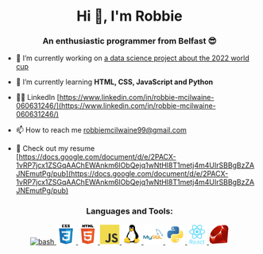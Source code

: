 <h1 align="center">Hi 👋, I'm Robbie</h1>
<h3 align="center">An enthusiastic programmer from Belfast 😎</h3>

- 🔭 I’m currently working on [a data science project about the 2022 world cup](https://github.com/robbiemcilwaine/data-science-project)

- 🌱 I’m currently learning **HTML, CSS, JavaScript and Python**

- 👨‍💻 LinkedIn [https://www.linkedin.com/in/robbie-mcilwaine-060631246/](https://www.linkedin.com/in/robbie-mcilwaine-060631246/)

- 📫 How to reach me robbiemcilwaine99@gmail.com

- 📄 Check out my resume [https://docs.google.com/document/d/e/2PACX-1vRP7jcx1ZSGqAAChEWAnkm6IObQejq1wNtHl8T1metj4m4UIrSBBgBzZAJNEmutPg/pub](https://docs.google.com/document/d/e/2PACX-1vRP7jcx1ZSGqAAChEWAnkm6IObQejq1wNtHl8T1metj4m4UIrSBBgBzZAJNEmutPg/pub)



<h3 align="center">Languages and Tools:</h3>
<p align="center"> <a href="https://www.gnu.org/software/bash/" target="_blank" rel="noreferrer"> <img src="https://www.vectorlogo.zone/logos/gnu_bash/gnu_bash-icon.svg" alt="bash" width="40" height="40"/> </a> <a href="https://www.w3schools.com/css/" target="_blank" rel="noreferrer"> <img src="https://raw.githubusercontent.com/devicons/devicon/master/icons/css3/css3-original-wordmark.svg" alt="css3" width="40" height="40"/> </a> <a href="https://www.w3.org/html/" target="_blank" rel="noreferrer"> <img src="https://raw.githubusercontent.com/devicons/devicon/master/icons/html5/html5-original-wordmark.svg" alt="html5" width="40" height="40"/> </a> <a href="https://developer.mozilla.org/en-US/docs/Web/JavaScript" target="_blank" rel="noreferrer"> <img src="https://raw.githubusercontent.com/devicons/devicon/master/icons/javascript/javascript-original.svg" alt="javascript" width="40" height="40"/> </a> <a href="https://www.linux.org/" target="_blank" rel="noreferrer"> <img src="https://raw.githubusercontent.com/devicons/devicon/master/icons/linux/linux-original.svg" alt="linux" width="40" height="40"/> </a> <a href="https://www.mysql.com/" target="_blank" rel="noreferrer"> <img src="https://raw.githubusercontent.com/devicons/devicon/master/icons/mysql/mysql-original-wordmark.svg" alt="mysql" width="40" height="40"/> </a> <a href="https://www.python.org" target="_blank" rel="noreferrer"> <img src="https://raw.githubusercontent.com/devicons/devicon/master/icons/python/python-original.svg" alt="python" width="40" height="40"/> </a> <a href="https://reactjs.org/" target="_blank" rel="noreferrer"> <img src="https://raw.githubusercontent.com/devicons/devicon/master/icons/react/react-original-wordmark.svg" alt="react" width="40" height="40"/> </a> <a href="https://www.ruby-lang.org/en/" target="_blank" rel="noreferrer"> <img src="https://raw.githubusercontent.com/devicons/devicon/master/icons/ruby/ruby-original.svg" alt="ruby" width="40" height="40"/> </a> </p>
